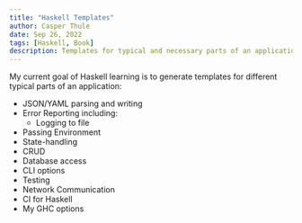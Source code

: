 ```yaml
---
title: "Haskell Templates"
author: Casper Thule
date: Sep 26, 2022
tags: [Haskell, Book]
description: Templates for typical and necessary parts of an application
---
```


My current goal of Haskell learning is to generate templates for different typical parts of an application:
- JSON/YAML parsing and writing
- Error Reporting including:
  - Logging to file
- Passing Environment
- State-handling
- CRUD
- Database access
- CLI options
- Testing
- Network Communication
- CI for Haskell
- My GHC options